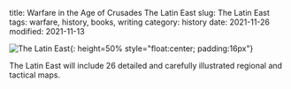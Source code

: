 title: Warfare in the Age of Crusades The Latin East
slug: The Latin East
tags: warfare, history, books, writing
category: history
date: 2021-11-26
modified: 2021-11-13

![The Latin East]({static}/images/IMG_2693.png){: height=50% style="float:center; padding:16px"}

The Latin East will include 26 detailed and carefully illustrated regional and tactical maps.
